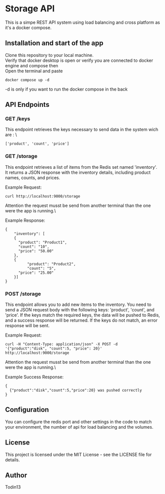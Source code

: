 # Storage API 
This is a simpe REST API system using load balancing and cross platform as it's a docker compose.

## Installation and start of the app
Clone this repository to your local machine.\
Verify that docker desktop is open or verify you are connected to docker engine and compose then \
Open the terminal and paste 

	docker compose up -d 

-d is only if you want to run the docker compose in the back

## API Endpoints
### GET /keys
This endpoint retrieves the keys necessary to send data in the system wich are : \

	['product', 'count', 'price']

### GET /storage
This endpoint retrieves a list of items from the Redis set named 'inventory'. It returns a JSON response with the inventory details, including product names, counts, and prices.

Example Request:

	curl http://localhost:9000/storage

Attention the request musst be send from another terminal than the one were the app is running.\

Example Response:

	{
  		"inventory": [
  		{
		  "product": "Product1",
		  "count": "10",
		  "price": "50.00"
		},
		{
      		  "product": "Product2",
      		  "count": "5",
  		  "price": "25.00"
		}]
	}
	
	
### POST /storage
This endpoint allows you to add new items to the inventory. You need to send a JSON request body with the following keys: 'product', 'count', and 'price'. If the keys match the required keys, the data will be pushed to Redis, and a success response will be returned. If the keys do not match, an error response will be sent.

Example Request:

	curl -H "Content-Type: application/json" -X POST -d '{"product":"disk", "count":5, "price": 20}' http://localhost:9000/storage

Attention the request musst be send from another terminal than the one were the app is running.\
 
Example Success Response:

	{
	  {"product":"disk","count":5,"price":20} was pushed correctly 
	}
	

## Configuration
You can configure the redis port and other settings in the code to match your environment, the number of api for load balancing and the volumes.

## License
This project is licensed under the MIT License - see the LICENSE file for details.

## Author
Todin13
